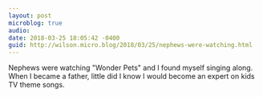 ```yaml
---
layout: post
microblog: true
audio: 
date: 2018-03-25 18:05:42 -0400
guid: http://wilson.micro.blog/2018/03/25/nephews-were-watching.html
---
```

Nephews were watching "Wonder Pets" and I found myself singing along. When I became a father, little did I know I would become an expert on kids TV theme songs. 
